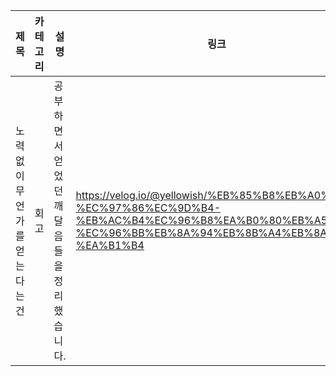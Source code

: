 |제목|카테고리|설명|링크|
|---|---|---|---|
|노력 없이 무언가를 얻는다는 건|회고|공부하면서 얻었던 깨달음들을 정리했습니다.|https://velog.io/@yellowish/%EB%85%B8%EB%A0%A5-%EC%97%86%EC%9D%B4-%EB%AC%B4%EC%96%B8%EA%B0%80%EB%A5%BC-%EC%96%BB%EB%8A%94%EB%8B%A4%EB%8A%94-%EA%B1%B4|